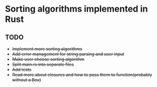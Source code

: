# Sorting algorithms implemented in Rust

## TODO

- ~~Implement more sorting algorithms~~
- ~~Add error management for string parsing and user input~~
- ~~Make user choose sorting algorithm~~
- ~~Split main.rs into separate files~~
- ~~Add tests~~
- ~~Read more about closures and how to pass them to function(probably without a Box)~~
